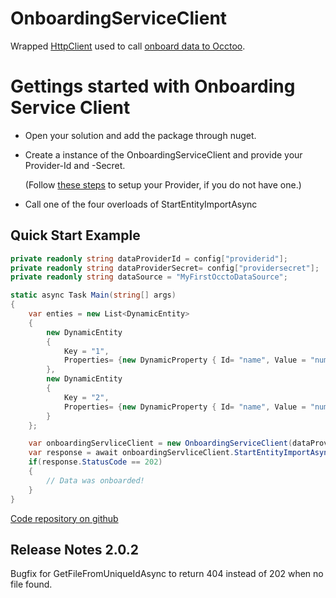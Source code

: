 # OnboardingServiceClient 
Wrapped [HttpClient](https://learn.microsoft.com/en-us/dotnet/api/system.net.http.httpclient?view=net-8.0) used to call [onboard data to Occtoo](https://docs.occtoo.com/docs/get-started/provide-data).



# Gettings started with Onboarding Service Client
* Open your solution and add the package through nuget.
* Create a instance of the OnboardingServiceClient and provide your Provider-Id and -Secret.

    (Follow [these steps](https://docs.occtoo.com/docs/get-started/provide-data#12-create-data-provider) to setup your Provider, if you do not have one.)
* Call one of the four overloads of StartEntityImportAsync

## Quick Start Example
```cs
private readonly string dataProviderId = config["providerid"];
private readonly string dataProviderSecret= config["providersecret"];
private readonly string dataSource = "MyFirstOcctoDataSource";

static async Task Main(string[] args)
{
    var enties = new List<DynamicEntity>
    {
        new DynamicEntity
        {
            Key = "1",
            Properties= {new DynamicProperty { Id= "name", Value = "number one" }}
        },
        new DynamicEntity
        {
            Key = "2",
            Properties= {new DynamicProperty { Id= "name", Value = "number two" }}
        }
    };

    var onboardingServliceClient = new OnboardingServiceClient(dataProviderId, dataProviderSecret);
    var response = await onboardingServliceClient.StartEntityImportAsync(dataSource, enties);
    if(response.StatusCode == 202)
    {
        // Data was onboarded!
    }
}
```

[Code repository on github](https://github.com/Occtoo/Occtoo.Onboarding.Sdk)

## Release Notes 2.0.2
Bugfix for GetFileFromUniqueIdAsync to return 404 instead of 202 when no file found.